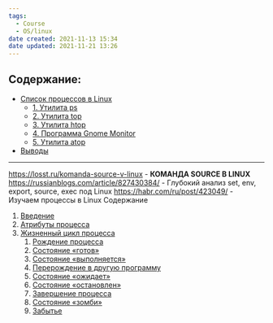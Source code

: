```yaml
---
tags:
  - Course
  - OS/linux
date created: 2021-11-13 15:34
date updated: 2021-11-21 13:26
---
```


## Содержание:

- [Список процессов в Linux](https://losst.ru/spisok-protsessov-linux#%D0%A1%D0%BF%D0%B8%D1%81%D0%BE%D0%BA_%D0%BF%D1%80%D0%BE%D1%86%D0%B5%D1%81%D1%81%D0%BE%D0%B2_%D0%B2_Linux)
  - [1. Утилита ps](https://losst.ru/spisok-protsessov-linux#1_%D0%A3%D1%82%D0%B8%D0%BB%D0%B8%D1%82%D0%B0_ps)
  - [2. Утилита top](https://losst.ru/spisok-protsessov-linux#2_%D0%A3%D1%82%D0%B8%D0%BB%D0%B8%D1%82%D0%B0_top)
  - [3. Утилита htop](https://losst.ru/spisok-protsessov-linux#3_%D0%A3%D1%82%D0%B8%D0%BB%D0%B8%D1%82%D0%B0_htop)
  - [4. Программа Gnome Monitor](https://losst.ru/spisok-protsessov-linux#4_%D0%9F%D1%80%D0%BE%D0%B3%D1%80%D0%B0%D0%BC%D0%BC%D0%B0_Gnome_Monitor)
  - [5. Утилита atop](https://losst.ru/spisok-protsessov-linux#5_%D0%A3%D1%82%D0%B8%D0%BB%D0%B8%D1%82%D0%B0_atop)
- [Выводы](https://losst.ru/spisok-protsessov-linux#%D0%92%D1%8B%D0%B2%D0%BE%D0%B4%D1%8B)

---

<https://losst.ru/komanda-source-v-linux> - **КОМАНДА SOURCE В LINUX**
<https://russianblogs.com/article/827430384/> - Глубокий анализ set, env, export, source, exec под Linux
<https://habr.com/ru/post/423049/> - Изучаем процессы в Linux
Содержание

1. [Введение](https://habr.com/ru/post/423049/#intro)
2. [Атрибуты процесса](https://habr.com/ru/post/423049/#definition)
3. [Жизненный цикл процесса](https://habr.com/ru/post/423049/#lifecycle)
   1. [Рождение процесса](https://habr.com/ru/post/423049/#fork)
   2. [Состояние «готов»](https://habr.com/ru/post/423049/#ready)
   3. [Состояние «выполняется»](https://habr.com/ru/post/423049/#running)
   4. [Перерождение в другую программу](https://habr.com/ru/post/423049/#exec)
   5. [Состояние «ожидает»](https://habr.com/ru/post/423049/#waiting)
   6. [Состояние «остановлен»](https://habr.com/ru/post/423049/#stopped)
   7. [Завершение процесса](https://habr.com/ru/post/423049/#exit)
   8. [Состояние «зомби»](https://habr.com/ru/post/423049/#zombie)
   9. [Забытье](https://habr.com/ru/post/423049/#wait)
